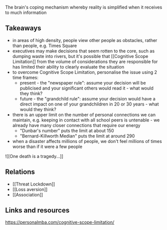 The brain's coping mechanism whereby reality is simplified when it receives to much information

## Takeaways
- in areas of high density, people view other people as obstacles, rather than people, e.g. Times Square
- executives may make decisions that seem rotten to the core, such as dumping waste into rivers, but it's possible that [[Cognitive Scope Limitation]] from the volume of considerations they are responsible for has limited their ability to clearly evaluate the situation
- to overcome Cognitive Scope Limitation, personalise the issue using 2 time frames:
	- present - the "newspaper rule": assume your decision will be publicised and your significant others would read it - what would they think?
	- future - the "grandchild rule": assume your decision would have a direct impact on one of your grandchildren in 20 or 30 years - what would they think?
- there is an upper limit on the number of personal connections we can maintain, e.g. keeping in contact with all school peers is untenable - we already have many closer connections that require our energy
	- "Dunbar's number" puts the limit at about 150
	- "Bernard-Killworth Median" puts the limit at around 290
- when a disaster affects millions of people, we don't feel millions of times worse than if it were a few people

![[One death is a tragedy...]]

## Relations
- [[Threat Lockdown]]
- [[Loss aversion]]
- [[Association]]

## Links and resources
https://personalmba.com/cognitive-scope-limitation/